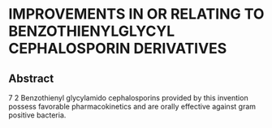 # IMPROVEMENTS IN OR RELATING TO BENZOTHIENYLGLYCYL CEPHALOSPORIN DERIVATIVES

## Abstract
7 2 Benzothienyl glycylamido cephalosporins provided by this invention possess favorable pharmacokinetics and are orally effective against gram positive bacteria.